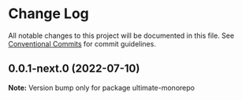 # Change Log

All notable changes to this project will be documented in this file.
See [Conventional Commits](https://conventionalcommits.org) for commit guidelines.

## 0.0.1-next.0 (2022-07-10)

**Note:** Version bump only for package ultimate-monorepo
